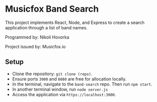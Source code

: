 # Musicfox Band Search

This project implements React, Node, and Express to create a search application through a list of band names. 

Programmed by: Nikoli Hovorka

Project issued by: Musicfox.io


## Setup

- Clone the repository: `git clone (repo)`. 
- Ensure ports `3000` and `8080` are free for allocation locally.
- In the terminal, navigate to the `band-search` repo. Then run `npm start`.
- In another terminal window, run `node server.js`
- Access the application via `https://localhost:3000`.
